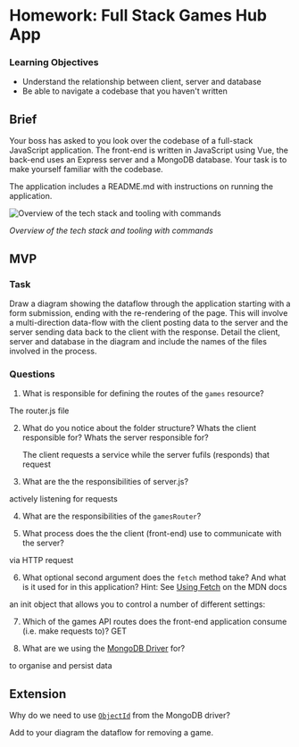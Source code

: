 # Homework: Full Stack Games Hub App

### Learning Objectives

- Understand the relationship between client, server and database
- Be able to navigate a codebase that you haven't written

## Brief

Your boss has asked to you look over the codebase of a full-stack JavaScript application. The front-end is written in JavaScript using Vue, the back-end uses an Express server and a MongoDB database. Your task is to make yourself familiar with the codebase.

The application includes a README.md with instructions on running the application.

![Overview of the tech stack and tooling with commands](images/tech_stack_with_commands.png)

*Overview of the tech stack and tooling with commands*

## MVP

### Task

Draw a diagram showing the dataflow through the application starting with a form submission, ending with the re-rendering of the page. This will involve a multi-direction data-flow with the client posting data to the server and the server sending data back to the client with the response. Detail the client, server and database in the diagram and include the names of the files involved in the process.

### Questions

1. What is responsible for defining the routes of the `games` resource?

The router.js file

2. What do you notice about the folder structure?  Whats the client responsible for? Whats the server responsible for?

    The client requests a service while the server fufils (responds) that request

3. What are the the responsibilities of server.js?

actively listening for requests

4. What are the responsibilities of the `gamesRouter`?

5. What process does the the client (front-end) use to communicate with the server? 

via HTTP request

6. What optional second argument does the `fetch` method take? And what is it used for in this application? Hint: See [Using Fetch](https://developer.mozilla.org/en-US/docs/Web/API/Fetch_API/Using_Fetch) on the MDN docs

an init object that allows you to control a number of different settings:

7. Which of the games API routes does the front-end application consume (i.e. make requests to)? GET


8. What are we using the [MongoDB Driver](http://mongodb.github.io/node-mongodb-native/) for?

to organise and persist data

## Extension

Why do we need to use [`ObjectId`](https://mongodb.github.io/node-mongodb-native/api-bson-generated/objectid.html) from the MongoDB driver?

Add to your diagram the dataflow for removing a game.

